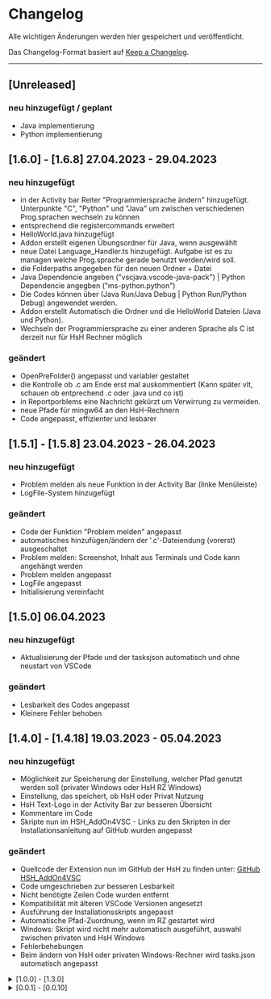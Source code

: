 # Changelog

Alle wichtigen Änderungen werden hier gespeichert und veröffentlicht.

Das Changelog-Format basiert auf [Keep a Changelog](https://keepachangelog.com/en/1.0.0/).

---------

## [Unreleased]

### neu hinzugefügt / geplant

- Java implementierung
- Python implementierung

## [1.6.0] - [1.6.8] 27.04.2023 - 29.04.2023 

### neu hinzugefügt
- in der Activity bar Reiter "Programmiersprache ändern" hinzugefügt. Unterpunkte "C", "Python" und "Java" um zwischen verschiedenen Prog.sprachen wechseln zu können
- entsprechend die registercommands erweitert
- HelloWorld.java hinzugefügt
- Addon erstellt eigenen Übungsordner für Java, wenn ausgewählt
- neue Datei Language_Handler.ts hinzugefügt. Aufgabe ist es zu managen welche Prog.sprache gerade benutzt werden/wird soll.
- die Folderpaths angegeben für den neuen Ordner + Datei
- Java Dependencie angeben ("vscjava.vscode-java-pack") | Python Dependencie angegben ("ms-python.python")
- Die Codes können über (Java Run/Java Debug | Python Run/Python Debug) angewendet werden.
- Addon erstellt Automatisch die Ordner und die HelloWorld Dateien (Java und Python).
- Wechseln der Programmiersprache zu einer anderen Sprache als C ist derzeit nur für HsH Rechner möglich

   
### geändert
- OpenPreFolder() angepasst und variabler gestaltet
- die Kontrolle ob .c am Ende erst mal auskommentiert (Kann später vlt, schauen ob entprechend .c oder .java und co ist)
- in Reportporblems eine Nachricht gekürzt um Verwirrung zu vermeiden.
- neue Pfade für mingw64 an den HsH-Rechnern
- Code angepasst, effizienter und lesbarer

## [1.5.1] - [1.5.8] 23.04.2023 - 26.04.2023

### neu hinzugefügt

- Problem melden als neue Funktion in der Activity Bar (linke Menüleiste)
- LogFile-System hinzugefügt

### geändert

- Code der Funktion "Problem melden" angepasst
- automatisches hinzufügen/ändern der '.c'-Dateiendung (vorerst) ausgeschaltet
- Problem melden: Screenshot, Inhalt aus Terminals und Code kann angehängt werden
- Problem melden angepasst
- LogFile angepasst
- Initialisierung vereinfacht

## [1.5.0] 06.04.2023

### neu hinzugefügt

- Aktualisierung der Pfade und der tasksjson automatisch und ohne neustart von VSCode

### geändert

- Lesbarkeit des Codes angepasst
- Kleinere Fehler behoben

## [1.4.0] - [1.4.18] 19.03.2023 - 05.04.2023

### neu hinzugefügt

- Möglichkeit zur Speicherung der Einstellung, welcher Pfad genutzt werden soll (privater Windows oder HsH RZ Windows)
- Einstellung, das speichert, ob HsH oder Privat Nutzung
- HsH Text-Logo in der Activity Bar zur besseren Übersicht
- Kommentare im Code
- Skripte nun im HSH_AddOn4VSC - Links zu den Skripten in der Installationsanleitung auf GitHub wurden angepasst

### geändert

- Quellcode der Extension nun im GitHub der HsH zu finden unter: [GitHub HSH_AddOn4VSC](https://github.com/hshf1/HSH_AddOn4VSC)
- Code umgeschrieben zur besseren Lesbarkeit
- Nicht benötigte Zeilen Code wurden entfernt
- Kompatibilität mit älteren VSCode Versionen angesetzt
- Ausführung der Installationsskripts angepasst
- Automatische Pfad-Zuordnung, wenn im RZ gestartet wird
- Windows: Skript wird nicht mehr automatisch ausgeführt, auswahl zwischen privaten und HsH Windows
- Fehlerbehebungen
- Beim ändern von HsH oder privaten Windows-Rechner wird tasks.json automatisch angepasst

<details>
<summary>[1.0.0] - [1.3.0]</summary>

## [1.3.0] 20.01.2023

### geändert

- Extension-Name zu HSH_AddOn4VSC geändert
- Compiler automatisch mit installieren, wenn es fehlt

## [1.2.0] - [1.2.4] 14.01.2023 - 20.01.2023

### neu hinzugefügt

- Für das RZ der HsH angepasst, PopUp für Einstellungen zum Ändern auf RZ-Pfade
- Compiler installieren, führt Skript über GitHub aus für Windows, Linux und MacOS (Unter Einstellungen in der Activity-Bar)

### geändert

- Fehlerbehebung: Beim automatischen umbenennen wird nun, falls es schon den Namen gibt, ein "_1" angehängt
- Dateien zusammengefasst, wenn möglich
- C-Quiz vorerst entfernt, um Verwirrung zu vermeiden
- testprog.c angepasst an Vorlesung

## [1.1.0] - [1.1.6] 05.01.2023 - 13.01.2023

### neu hinzugefügt

- settings.json und tasks.json auf "default" zurücksetzen
- Übungsaufgaben prüfen auf Output und Anforderungen
- Möglichkeit, dass Admins über GitHub Links in die Extension einbinden
- Automatische Erkennung von Variablen link_name, link und gueltig_bis, Link läuft ab beim setzen von gueltig_bis
- Möglichkeit, Aufgaben nach Output überprüfen und Anforderungen vorgeben (Aufgaben an sich fehlen noch)

### geändert

- Statusbar nur noch zur Aktivierung/Pausierung der Erweiterung
- Quiz nun auch über GitHub anpassbar und Quiz-Fragen und Antworten werden nun gemischt statt hintereinander abgefragt zu werden
- Änderung der Punkte in der Activitybar
- Effizientere schreibweise vom Code
- globale Variablen vor allem in extsettings.ts definiert
- noch mehr commands hinzugefügt
- Aufgabenüberprüfung ausgeblendet, da noch im Test und nicht freigegeben

## [1.0.0] -[1.0.2] 02.01.2023

### neu hinzugefügt

- Menü (Statusbar unten und Activitybar links)
- Möglichkeit, Erweiterung über Menü bis zur nächsten manuellen oder automatische Aktivierung zu deaktivieren
- Möglichkeit, auf Buttondruck Namen direkt auf zu ändern (Umlaute und Leerzeichen)
- C-Quiz
- Statusbar-Tool zum starten vom C-Quiz
- Integration für Windows und Linux

### geändert

- json-Dateien sind nun zusammengefasst und die Einstellungen in den jeweiligen einzelnen Dateien Plattform-spezifisch beschrieben.
- Effizientere schreibweise vom Code.

</details>

<details>
<summary>[0.0.1] - [0.0.10]</summary>

## [0.0.1] - [0.0.10] 26.12.2022 - 28.12.2022

### neu hinzugefügt

- Auf die Dateiendung achten. Alles außer ".c" ist falsch und es kommt eine Warnmeldung.
- Datei- und Verzeichnisnamen auf Leerzeichen und Umlaute überprüfen und warnen.
- Die settings.json, launch.json und tasks.json erstellen, wenn nicht vorhanden.
- Das vordefinierte Verzeichnis soll erstellt werden, falls noch nicht vorhanden.
- Vordefinierter Ordner (in Dokumente, Name: C_Uebung) wird automatisch geöffnet, falls vorhanden.
- Öffnen eines Ordners zu Beginn von VSCode nur dann, falls kein Ordner bereits geöffnet ist.
- Erkennung vom Betriebssystem.
- Installation aller erforderlichen Extensions zu Beginn von VSCode, falls diese fehlen.
- Die Idee, die VorlesungC mithilfe dieser Erweiterung zu unterstützen.

### bearbeitet

- Aufruf der Ordnerabfrage wurde angepasst.
- Die Methode, um die json-Dateien zu bekommen wurde angepasst.
- Überprüfung auf vorhandensein der benötigten Extensions wurde verbessert.
- Methode, um zum Pfad des Ordners zu gelangen wurde angepasst. (MacOS)
- Abfrage zum Ordner öffnen nur dann, wenn vordefinierter Ordner nicht gefunden wird.

</details>